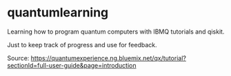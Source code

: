 # quantumlearning
Learning how to program quantum computers with IBMQ tutorials and qiskit. 

Just to keep track of progress and use for feedback. 

Source: https://quantumexperience.ng.bluemix.net/qx/tutorial?sectionId=full-user-guide&page=introduction
